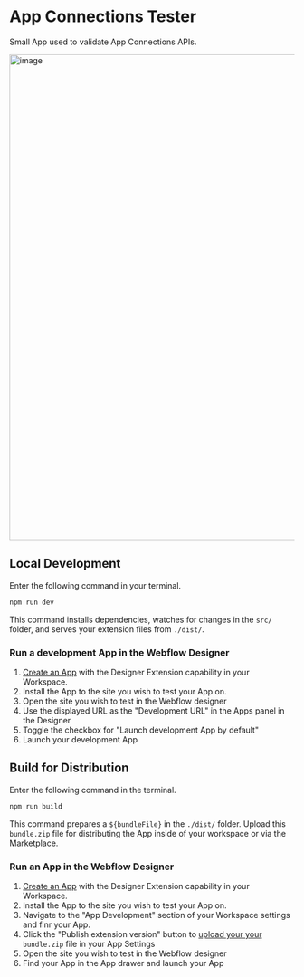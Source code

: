 # App Connections Tester

Small App used to validate App Connections APIs.

<img width="858" alt="image" src="https://github.com/user-attachments/assets/d9227620-4db6-45bb-a781-5f9b1ca5b46d">

## Local Development

Enter the following command in your terminal.

```bash
npm run dev
```

This command installs dependencies, watches for changes in the `src/` folder, and serves your extension files from `./dist/`.

### Run a development App in the Webflow Designer

1. [Create an App](https://developers.webflow.com/data/docs/register-an-app) with the Designer Extension capability in your Workspace.
2. Install the App to the site you wish to test your App on.
3. Open the site you wish to test in the Webflow designer
4. Use the displayed URL as the "Development URL" in the Apps panel in the Designer
5. Toggle the checkbox for "Launch development App by default"
6. Launch your development App

## Build for Distribution

Enter the following command in the terminal.

```bash
npm run build
```

This command prepares a `${bundleFile}` in the `./dist/` folder. Upload this `bundle.zip` file for distributing the App inside of your workspace or via the Marketplace.

### Run an App in the Webflow Designer

1. [Create an App](https://developers.webflow.com/data/docs/register-an-app) with the Designer Extension capability in your Workspace.
2. Install the App to the site you wish to test your App on.
3. Navigate to the "App Development" section of your Workspace settings and finr your App.
4. Click the "Publish extension version" button to [upload your your](https://developers.webflow.com/data/docs/publishing-your-app#uploading-and-publishing-your-extension) `bundle.zip` file in your App Settings
5. Open the site you wish to test in the Webflow designer
6. Find your App in the App drawer and launch your App

